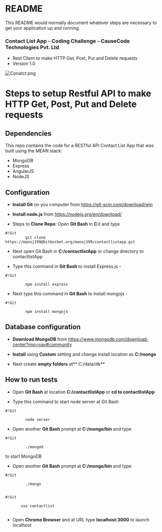 # README #

This README would normally document whatever steps are necessary to get your application up and running.

### Contact List App - Coding Challenge - CauseCode Technologies Pvt. Ltd ###

* Rest Client to make HTTP Get, Post, Put and Delete requests
* Version 1.0

![Conatct.png](https://bitbucket.org/repo/RE7pGR/images/3693849240-Conatct.png)


# Steps to setup Restful API to make HTTP Get, Post, Put and Delete requests #


## Dependencies ##

This repo contains the code for a RESTful API Contact List App that was built using the MEAN stack:

* MongoDB
* Express
* AngularJS
* NodeJS

## Configuration ##

- **Install Git** on you computer from https://git-scm.com/download/win
 
- **Install node.js** from https://nodejs.org/en/download/
 
- Steps to **Clone Repo**: Open **Git Bash** in **C:/** and type  
```
#!Git
         git clone https://manoj199@bitbucket.org/manoj199/contactlistapp.git
```
 
- Next open Git Bash in **C:/contactlistApp** or change directory to contactlistApp
 
- Type this command in **Git Bash** to install Express.js - 
```
#!Git

         npm install express
```
- Next type this command in **Git Bash** to install mongojs - 
```
#!Git

         npm install mongojs
```

## Database configuration ##

- **Download MongoDB** from https://www.mongodb.com/download-center?jmp=nav#community

- **Install** using **Custom** setting and change install location as **C:/mongo**

- Next create **empty folders** at** C:/data/db**
 






## How to run tests ##

- Open **Git Bash** at location **C:/contactlistApp** or **cd to contactlistApp**

- Type this command to start node server at Git Bash
```
#!Git

         node server
```

- Open another **Git Bash** prompt at **C:/mongo/bin** and type
```
#!Git

         ./mongod
```
  
to start MongoDB

- Open another **Git Bash** prompt at **C:/mongo/bin** and type
```
#!Git

         ./mongo
         

```
```
#!Git

       use contactlist
         

```

- Open **Chrome Browser** and at URL type **localhost:3000** to launch localhost